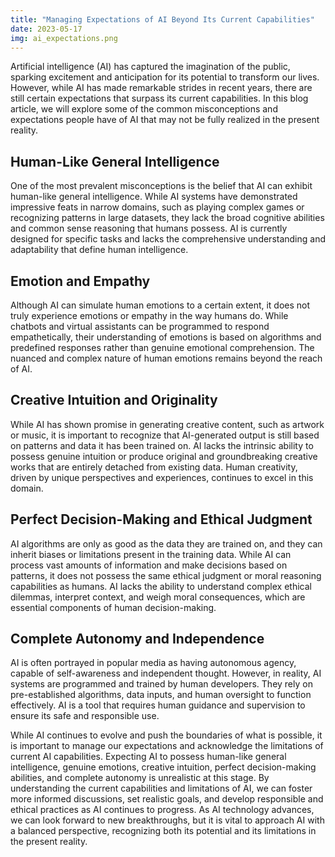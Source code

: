 ```yaml
---
title: "Managing Expectations of AI Beyond Its Current Capabilities"
date: 2023-05-17
img: ai_expectations.png
---
```

Artificial intelligence (AI) has captured the imagination of the public, sparking excitement and anticipation for its potential to transform our lives. However, while AI has made remarkable strides in recent years, there are still certain expectations that surpass its current capabilities. In this blog article, we will explore some of the common misconceptions and expectations people have of AI that may not be fully realized in the present reality.

## Human-Like General Intelligence
One of the most prevalent misconceptions is the belief that AI can exhibit human-like general intelligence. While AI systems have demonstrated impressive feats in narrow domains, such as playing complex games or recognizing patterns in large datasets, they lack the broad cognitive abilities and common sense reasoning that humans possess. AI is currently designed for specific tasks and lacks the comprehensive understanding and adaptability that define human intelligence.

## Emotion and Empathy
Although AI can simulate human emotions to a certain extent, it does not truly experience emotions or empathy in the way humans do. While chatbots and virtual assistants can be programmed to respond empathetically, their understanding of emotions is based on algorithms and predefined responses rather than genuine emotional comprehension. The nuanced and complex nature of human emotions remains beyond the reach of AI.

## Creative Intuition and Originality
While AI has shown promise in generating creative content, such as artwork or music, it is important to recognize that AI-generated output is still based on patterns and data it has been trained on. AI lacks the intrinsic ability to possess genuine intuition or produce original and groundbreaking creative works that are entirely detached from existing data. Human creativity, driven by unique perspectives and experiences, continues to excel in this domain.

## Perfect Decision-Making and Ethical Judgment
AI algorithms are only as good as the data they are trained on, and they can inherit biases or limitations present in the training data. While AI can process vast amounts of information and make decisions based on patterns, it does not possess the same ethical judgment or moral reasoning capabilities as humans. AI lacks the ability to understand complex ethical dilemmas, interpret context, and weigh moral consequences, which are essential components of human decision-making.

## Complete Autonomy and Independence
AI is often portrayed in popular media as having autonomous agency, capable of self-awareness and independent thought. However, in reality, AI systems are programmed and trained by human developers. They rely on pre-established algorithms, data inputs, and human oversight to function effectively. AI is a tool that requires human guidance and supervision to ensure its safe and responsible use.

While AI continues to evolve and push the boundaries of what is possible, it is important to manage our expectations and acknowledge the limitations of current AI capabilities. Expecting AI to possess human-like general intelligence, genuine emotions, creative intuition, perfect decision-making abilities, and complete autonomy is unrealistic at this stage. By understanding the current capabilities and limitations of AI, we can foster more informed discussions, set realistic goals, and develop responsible and ethical practices as AI continues to progress. As AI technology advances, we can look forward to new breakthroughs, but it is vital to approach AI with a balanced perspective, recognizing both its potential and its limitations in the present reality.